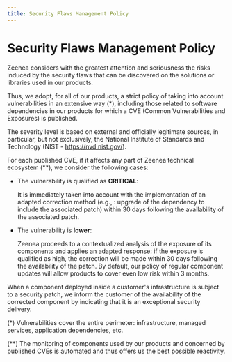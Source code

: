 ```yaml
---
title: Security Flaws Management Policy
---
```


# Security Flaws Management Policy

Zeenea considers with the greatest attention and seriousness the risks induced by the security flaws that can be discovered on the solutions or libraries used in our products.

Thus, we adopt, for all of our products, a strict policy of taking into account vulnerabilities in an extensive way (*), including those related to software dependencies in our products for which a CVE (Common Vulnerabilities and Exposures) is published.

The severity level is based on external and officially legitimate sources, in particular, but not exclusively, the National Institute of Standards and Technology (NIST - https://nvd.nist.gov/).

For each published CVE, if it affects any part of Zeenea technical ecosystem (**), we consider the following cases:

* The vulnerability is qualified as **CRITICAL**:

    It is immediately taken into account with the implementation of an adapted correction method (e.g., : upgrade of the dependency to include the associated patch) within 30 days following the availability of the associated patch.

* The vulnerability is **lower**:

    Zeenea proceeds to a contextualized analysis of the exposure of its components and applies an adapted response: if the exposure is qualified as high, the correction will be made within 30 days following the availability of the patch. By default, our policy of regular component updates will allow products to cover even low risk within 3 months.

When a component deployed inside a customer's infrastructure is subject to a security patch, we inform the customer of the availability of the corrected component by indicating that it is an exceptional security delivery.

(*) Vulnerabilities cover the entire perimeter: infrastructure, managed services, application dependencies, etc.

(**) The monitoring of components used by our products and concerned by published CVEs is automated and thus offers us the best possible reactivity.